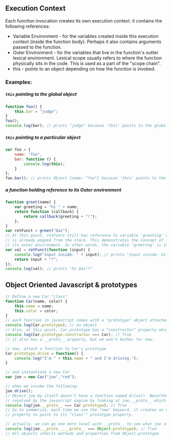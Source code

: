 ## Execution Context
Each function invocation creates its own execution context. it contains the following references:   
* Variable Environment - for the variables created inside this execution context (inside the function body). Perhaps it also contains arguments passed to the function.
* Outer Environment - for the variables that live in the function's outter lexical environment. Lexical scope usually refers to where the function physically sits in the code. This is used as a part of the "scope chain".
* this - points to an object depending on how the function is invoked. 

### Examples:
##### `this` pointing to the global object
```javascript 
function foo() {
	this.bar = "judge";
}
foo();
console.log(bar); // prints "judge" because 'this' points to the global object (Window)
```
##### `this` pointing to a particular object
```javascript 
var foo = {
    name: "foo",
    bar: function () {
        console.log(this);
    }
};
foo.bar(); // prints Object {name: "foo"} because 'this' points to the object foo
```
##### a function holding reference to its Outer environment
```javascript
function greet(name) {
    var greeting = "hi " + name;
    return function (callback) {
        return callback(greeting + "!");
    };
}
var retFunct = greet("Qaz");
// At this point, retFunct still has reference to variable 'greeting' although greet() was executed and
// is already popped from the stack. This demonstrates the concept of function holding reference to 
// its outer environment. In other words, the variable 'greeting' is inside retFunct's lexical scope.
var val = retFunct(function (input) {
    console.log("input inside: " + input); // prints "input inside: hi Qaz!"
    return input + "?";
});
console.log(val); // prints "hi Qaz!?"
```
## Object Oriented Javascript & prototypes
```javascript
// Define a new Car "class" 
function Car(name, color) {
    this.name = name;
    this.color = color;
}
// each function in javascript comes with a "prototype" object attached to it
console.log(Car.prototype); // an object 
// Also, at this point, Car.prototype has a "constructor" property which points back to Car
console.log(Car.prototype.constructor === Car); // True
// it also has a __proto__ property, but we won't bother for now.

// now, attach a function to Car's prototype
Car.prototype.drive = function() {
    console.log("I'm " + this.name + " and I'm driving.");
}

// and instantiate a new Car
var joe = new Car("joe","red");

// when we invoke the following:
joe.drive();
// Object joe by itself doesn't have a function named drive(). Nevertheless, the drive() function is
// resolved by the javascript engine by looking at joe.__proto__ which is the same as Car.prototype
console.log(joe.__proto__ === Car.prototype); // True
// So to summerize, each time we use the "new" keyword, it creates an object and sets its __proto__
// property to point to its "class'" prototype property.

// actually, we can go one more level with __proto__ to see what joe inherits from the root Object
console.log(joe.__proto__.__proto__ === Object.prototype); // True
// All objects inherit methods and properties from Object.prototype
```

